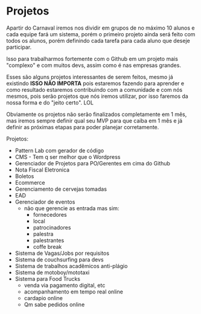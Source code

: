 # Projetos

Apartir do Carnaval iremos nos dividir em grupos de no máximo 10 alunos e cada equipe fará um sistema, porém o primeiro projeto ainda será feito com todos os alunos, porém definindo cada tarefa para cada aluno que deseje participar.

Isso para trabalharmos fortemente com o Github em um projeto mais "complexo" e com muitos devs, assim como é nas empresas grandes.

Esses são alguns projetos interessantes de serem feitos, mesmo já existindo **ISSO NÃO IMPORTA** pois estaremos fazendo para aprender e como resultado estaremos contribuindo com a comunidade e com nós mesmos, pois serão projetos que nós iremos utilizar, por isso faremos da nossa forma e do "jeito certo". LOL

Obviamente os projetos não serão finalizados completamente em 1 mês, mas iremos sempre definir qual seu MVP para que caiba em 1 mês e já definir as próximas etapas para poder planejar corretamente.

Projetos:

- Pattern Lab com gerador de código
- CMS - Tem q ser melhor que o Wordpress
- Gerenciador de Projetos para PO/Gerentes em cima do Github
- Nota Fiscal Eletronica
- Boletos
- Ecommerce
- Gerenciamento de cervejas tomadas
- EAD
- Gerenciador de eventos
    - não que gerencie as entrada mas sim:
      + fornecedores
      + local
      + patrocinadores
      + palestra
      + palestrantes
      + coffe break
- Sistema de Vagas/Jobs por requisitos
- Sistema de couchsurfing para devs
- Sistema de trabalhos acadêmicos anti-plágio
- Sistema de motoboy/mototaxi
- Sistema para Food Trucks
    + venda via pagamento digital, etc
    + acompanhamento em tempo real online
    + cardapio online
    + Qm sabe pedidos online

